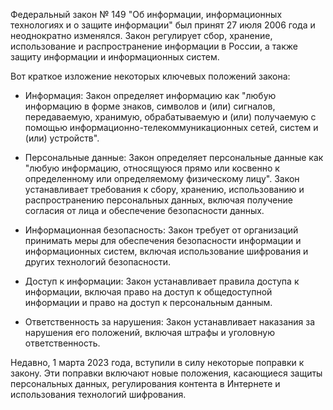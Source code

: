 Федеральный закон № 149 "Об информации, информационных технологиях и о защите информации" был принят 27 июля 2006 года и неоднократно изменялся. Закон регулирует сбор, хранение, использование и распространение информации в России, а также защиту информации и информационных систем. 

Вот краткое изложение некоторых ключевых положений закона:

+ Информация: Закон определяет информацию как "любую информацию в форме знаков, символов и (или) сигналов, передаваемую, хранимую, обрабатываемую и (или) получаемую с помощью информационно-телекоммуникационных сетей, систем и (или) устройств".
    
+ Персональные данные: Закон определяет персональные данные как "любую информацию, относящуюся прямо или косвенно к определенному или определяемому физическому лицу". 
Закон устанавливает требования к сбору, хранению, использованию и распространению персональных данных, включая получение согласия от лица и обеспечение безопасности данных.
    
+ Информационная безопасность: Закон требует от организаций принимать меры для обеспечения безопасности информации и информационных систем, включая использование шифрования и других технологий безопасности.

+ Доступ к информации: Закон устанавливает правила доступа к информации, включая право на доступ к общедоступной информации и право на доступ к персональным данным.

+ Ответственность за нарушения: Закон устанавливает наказания за нарушения его положений, включая штрафы и уголовную ответственность.

Недавно, 1 марта 2023 года, вступили в силу некоторые поправки к закону. Эти поправки включают новые положения, касающиеся защиты персональных данных, регулирования контента в Интернете и использования технологий шифрования.
